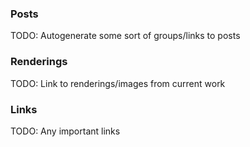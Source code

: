 ### Posts

TODO: Autogenerate some sort of groups/links to posts

### Renderings

TODO: Link to renderings/images from current work

### Links

TODO: Any important links

